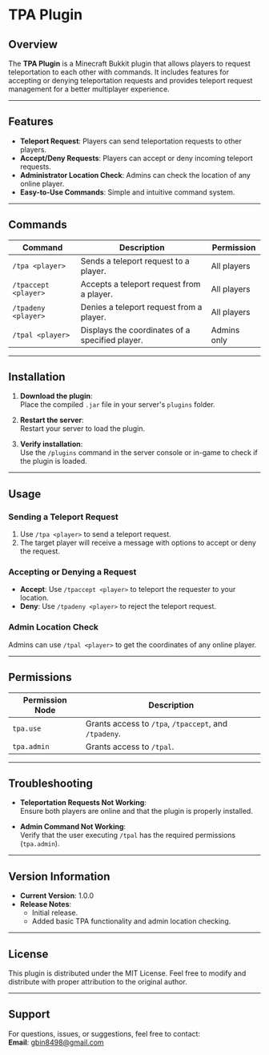 # TPA Plugin

## Overview  
The **TPA Plugin** is a Minecraft Bukkit plugin that allows players to request teleportation to each other with commands. It includes features for accepting or denying teleportation requests and provides teleport request management for a better multiplayer experience.

---

## Features  
- **Teleport Request**: Players can send teleportation requests to other players.  
- **Accept/Deny Requests**: Players can accept or deny incoming teleport requests.  
- **Administrator Location Check**: Admins can check the location of any online player.  
- **Easy-to-Use Commands**: Simple and intuitive command system.  

---

## Commands  

| Command               | Description                                             | Permission    |
|-----------------------|---------------------------------------------------------|---------------|
| `/tpa <player>`       | Sends a teleport request to a player.                   | All players   |
| `/tpaccept <player>`  | Accepts a teleport request from a player.               | All players   |
| `/tpadeny <player>`   | Denies a teleport request from a player.                | All players   |
| `/tpal <player>`      | Displays the coordinates of a specified player.         | Admins only   |

---

## Installation  

1. **Download the plugin**:  
   Place the compiled `.jar` file in your server's `plugins` folder.  

2. **Restart the server**:  
   Restart your server to load the plugin.  

3. **Verify installation**:  
   Use the `/plugins` command in the server console or in-game to check if the plugin is loaded.  

---

## Usage  

### Sending a Teleport Request  
1. Use `/tpa <player>` to send a teleport request.  
2. The target player will receive a message with options to accept or deny the request.  

### Accepting or Denying a Request  
- **Accept**: Use `/tpaccept <player>` to teleport the requester to your location.  
- **Deny**: Use `/tpadeny <player>` to reject the teleport request.  

### Admin Location Check  
Admins can use `/tpal <player>` to get the coordinates of any online player.  

---

## Permissions  

| Permission Node      | Description                       |
|----------------------|-----------------------------------|
| `tpa.use`            | Grants access to `/tpa`, `/tpaccept`, and `/tpadeny`. |
| `tpa.admin`          | Grants access to `/tpal`.        |

---

## Troubleshooting  

- **Teleportation Requests Not Working**:  
  Ensure both players are online and that the plugin is properly installed.  

- **Admin Command Not Working**:  
  Verify that the user executing `/tpal` has the required permissions (`tpa.admin`).  

---

## Version Information  

- **Current Version**: 1.0.0  
- **Release Notes**:  
  - Initial release.  
  - Added basic TPA functionality and admin location checking.  

---

## License  
This plugin is distributed under the MIT License. Feel free to modify and distribute with proper attribution to the original author.  

---

## Support  

For questions, issues, or suggestions, feel free to contact:  
**Email**: gbin8498@gmail.com

